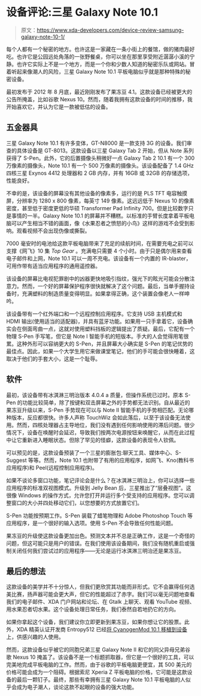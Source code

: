 # 设备评论:三星 Galaxy Note 10.1

> 原文：<https://www.xda-developers.com/device-review-samsung-galaxy-note-10-1/>

每个人都有一个秘密的地方。也许这是一家藏在一条小街上的餐馆，做的猪肉最好吃。也许它是公园远处角落的一张野餐桌，你可以坐在那里享受附近潺潺小溪的宁静。也许它实际上不是一个地方，而是一个你和少数人知道的秘密乐队或网站。冒着听起来像潮人的风险，三星 Galaxy Note 10.1 平板电脑似乎就是那种特殊的秘密设备。

最初发布于 2012 年 8 月底，最近刚刚发布了果冻豆 4.1。这款设备已经被更大的公告所掩盖，比如谷歌 Nexus 10。然而，随着我拥有这款设备的时间的推移，我开始喜欢它，并认为它是一款被低估的设备。

## 五金器具

三星 Galaxy Note 10.1 有许多变体，GT-N8000 是一款支持 3G 的设备。我们审查的具体设备是 GT-8013。这款设备以三星 Galaxy Tab 2 开始，但从 Note 系列获得了 S-Pen。此外，它的后置摄像头稍微好一点 Galaxy Tab 2 10.1 有一个 300 万像素的摄像头，Note 10.1 有一个 500 万像素的摄像头。该设备配备了 1.4 GHz 四核三星 Exynos 4412 处理器和 2 GB 内存，并有 16GB 或 32GB 的存储选项，性能良好。

不幸的是，该设备的屏幕没有其他设备的像素多，运行的是 PLS TFT 电容触摸屏，分辨率为 1280 x 800 像素，每英寸 149 像素。这远远低于 Nexus 10 的像素密度，甚至低于密度更低的华硕 Transformer Pad Infinity 700。但是比较数字只是事情的一半。Galaxy Note 10.1 的屏幕并不糟糕。以标准的手臂长度拿着平板电脑可以产生相当不错的画面，像《水果忍者之愤怒的小鸟》这样的游戏不会受到影响。观看视频不会出现伪像或撕裂。

7000 毫安时的电池给这款平板电脑带来了充足的续航时间，在需要充电之前可以支撑《网飞》10 集 *Top Gear* 。充满电只需要 4 个小时。由于只是偶尔用来查看电子邮件和上网，Note 10.1 可以一周不充电。该设备有一个内置的 IR-blaster，可用作带有适当应用程序的通用遥控器。

该设备的屏幕比电视犯罪剧中的凶器更快地吸引指纹，强光下的眩光可能会分散注意力。然而，一个好的屏幕保护程序很快就解决了这个问题。最后，当单手握持设备时，充满塑料的制造质量变得明显。如果拿得正确，这个装置会像老人一样呻吟。

该设备带有一个红外端口和一个远程控制应用程序。它支持 USB 主机模式和 HDMI 输出(使用适当的适配器)，并具有蓝牙功能。如果用一只手拿着它，设备确实会在侧面弯曲一点，这就对使用塑料挡板的逻辑提出了质疑。最后，它配有一个物理 S-Pen 手写笔，但它是 Note I 智能手机的短版本。手大的人会觉得用笔很累。这种外形可以容纳更大的 S-Pen，并且屏幕大小确实是 S-Pen 的笔记优势的最佳点。因此，如果一个大学生用它来做课堂笔记，他们的手可能会很快睡着，这取决于他们的手套大小，这是一个耻辱。

## 软件

最初，该设备带有冰淇淋三明治版本 4.0.4 a 质量，但操作系统已过时。原本 S-Pen 的功能比较简单，除了按键和双击屏幕之外的手势都无法识别。自从最近的果冻豆升级以来，S-Pen 手势现在可以与 Note II 智能手机的手势相匹配。无论哪种版本，反应都很快。许多人声称 TouchWiz 会如此落后，以至于该设备无法使用。然而，四核处理器占主导地位，我们没有遇到任何影响使用的滞后问题。很少情况下，设备在唤醒时会延迟，导致我们按两次电源按钮来唤醒它，从而在此过程中让它重新进入睡眠状态。但除了罕见的怪癖，这款设备的表现令人钦佩。

可以预见的是，这款设备预装了一个三星的膨胀包:聊天工具、媒体中心、S-Suggest 等等。然而，Note 10.1 也附带了有用的应用程序，如网飞、Kno(教科书应用程序)和 Peel(远程控制应用程序)。

如果不谈论多窗口功能，笔记评论会是什么？在冰淇淋三明治上，你可以选择一些应用程序的标准双视图模式。升级到 Jelly Bean 后，三星推出了“层叠视图”。这很像 Windows 的操作方式，允许您打开并运行多个受支持的应用程序。您可以调整窗口的大小并四处移动它们，以您想要的方式放置它们。

S-Pen 功能按预期工作。S-Pen 装载了蜡笔物理和 Adobe Photoshop Touch 等应用程序，是一个很好的输入选项。使用 S-Pen 不会导致任何性能问题。

果冻豆的升级使这款设备更加出色。预测文本并不总是正确工作，这是一个奇怪的问题，但这可能只是用户的错误。在我们使用该设备期间，我们没有随机重启或强制关闭任何我们尝试过的应用程序——无论是运行冰淇淋三明治还是果冻豆。

## 最后的想法

这款设备的美学并不十分惊人，但我们更欣赏其功能而非形式。它不会赢得任何选美比赛，扬声器可能会更大声，但它的性能超过了赤字。我们可以毫无问题地查看我们的电子邮件、XDA 门户网站和论坛、在 Gtalk 上聊天、观看 YouTube 视频、用水果忍者切水果。这个设备处理日常任务，我们泰然自若地扔它的方向。

如果你拿起这个设备，我们建议你立即更新到果冻豆，如果你想让它的股票。此外，XDA 精英认证开发商 Entropy512 已经[将 CyanogenMod 10.1 移植到设备](http://www.xda-developers.com/android/galaxy-note-10-1-receives-official-cm10-1-nightlies/ "Galaxy Note 10.1 Receives Official CM10.1 Nightlies")上，供感兴趣的人使用。

然而，这款设备似乎被它的同胞兄弟三星 Galaxy Note II 和它的同父异母兄弟谷歌 Nexus 10 掩盖了。该设备不是一个标题抓取器，但它是一个很好的工具，可以完美地完成平板电脑的工作。然而，由于谷歌的平板电脑更便宜，其 500 美元的价格可能会成为一个阻碍。根据索尼 Xperia Z 平板电脑的价格，它可能是这款设备的最后一颗钉子。最终，那些有幸拥有三星 Galaxy Note 10.1 平板电脑的人似乎会成为电子潮人，谈论这款不起眼的设备的强大功能。